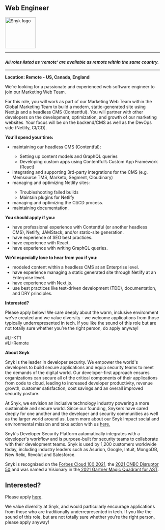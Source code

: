 Web Engineer
---

<img src="https://res.cloudinary.com/snyk/image/upload/v1537345894/press-kit/brand/logo-black.png" width="100" alt="Snyk logo" />

<hr>
<h3><em><strong><sub>All roles listed as ‘remote’ are available as remote within the same country.</sub></strong></em></h3>
<hr>
<p><strong>Location: Remote - US, Canada, England</strong></p>
<p><span style="font-weight: 400;">We’re looking for a passionate and experienced web software engineer to join our Marketing Web Team.</span></p>
<p><span style="font-weight: 400;">For this role, you will work as part of our Marketing Web Team within the Global Marketing Team to build a modern, static-generated site using Next.js and a headless CMS (Contentful). You will partner with other developers on the development, optimization, and growth of our marketing websites. Your focus will be on the backend/CMS as well as the DevOps side (Netlify, CI/CD).&nbsp;</span></p>
<p><strong>You’ll spend your time:</strong></p>
<ul>
<li style="font-weight: 400;"><span style="font-weight: 400;">maintaining our headless CMS (Contentful):</span></li>
<ul>
<li style="font-weight: 400;"><span style="font-weight: 400;">Setting up content models and GraphQL queries</span></li>
<li style="font-weight: 400;"><span style="font-weight: 400;">Developing custom apps using Contentful’s Custom App Framework (React)</span></li>
</ul>
<li style="font-weight: 400;"><span style="font-weight: 400;">integrating and supporting 3rd-party integrations for the CMS (e.g. Memsource TMS, Marketo, Segment, Cloudinary)</span></li>
<li style="font-weight: 400;"><span style="font-weight: 400;">managing and optimizing Netlify sites:</span></li>
<ul>
<li style="font-weight: 400;"><span style="font-weight: 400;">Troubleshooting failed builds</span></li>
<li style="font-weight: 400;"><span style="font-weight: 400;">Maintain plugins for Netlify</span></li>
</ul>
<li style="font-weight: 400;"><span style="font-weight: 400;">managing and optimizing the CI/CD process.</span></li>
<li style="font-weight: 400;"><span style="font-weight: 400;">maintaining documentation.</span></li>
</ul>
<p><strong>You should apply if you:</strong></p>
<ul>
<li style="font-weight: 400;"><span style="font-weight: 400;">have professional experience with Contentful (or another headless CMS), Netlify, JAMStack, and/or static-site generation.</span></li>
<li style="font-weight: 400;"><span style="font-weight: 400;">have experience of SEO best practices.</span></li>
<li style="font-weight: 400;"><span style="font-weight: 400;">have experience with React.</span></li>
<li style="font-weight: 400;"><span style="font-weight: 400;">have experience with writing GraphQL queries.</span></li>
</ul>
<p><strong>We’d especially love to hear from you if you:</strong></p>
<ul>
<li><span style="font-weight: 400;">modeled content within a headless CMS at an Enterprise level.</span></li>
<li><span style="font-weight: 400;">have experience managing a static generated site through Netlify at an Enterprise level.</span></li>
<li><span style="font-weight: 400;">have experience with Next.js.</span></li>
<li><span style="font-weight: 400;">use best practices like test-driven development (TDD), documentation, and DRY principles.</span></li>
</ul>
<p><strong>Interested?</strong></p>
<p><span style="font-weight: 400;">Please apply below! We care deeply about the warm, inclusive environment we’ve created and we value diversity - we welcome applications from those typically underrepresented in tech. If you like the sound of this role but are not totally sure whether you’re the right person, do apply anyway!&nbsp;</span></p>
<p>#LI-KT1<br>#LI-Remote</p><div class="content-conclusion"><p><strong>About Snyk</strong></p>
<p><span style="font-weight: 400;">Snyk is the leader in developer security. We empower the world's developers to build secure applications and equip security teams to meet the demands of the digital world. Our developer-first approach ensures organizations can secure all of the critical components of their applications from code to cloud, leading to increased developer productivity, revenue growth, customer satisfaction, cost savings and an overall improved security posture.&nbsp;</span></p>
<p><span style="font-weight: 400;">At Snyk, we envision an inclusive technology industry powering a more sustainable and secure world.</span> <span style="font-weight: 400;">Since our founding, Snykers have cared deeply for one another and the developer and security communities as well as the larger world around us. Learn more about our Snyk Impact social and environmental mission and take action with us </span><a href="https://snyk.io/about/snyk-impact/"><span style="font-weight: 400;">here.</span></a></p>
<p><span style="font-weight: 400;">Snyk's Developer Security Platform automatically integrates with a developer's workflow and is purpose-built for security teams to collaborate with their development teams. Snyk is used by 1,200 customers worldwide today, including industry leaders such as Asurion, Google, Intuit, MongoDB, New Relic, Revolut and Salesforce.</span></p>
<p><span style="font-weight: 400;">Snyk is recognized on the </span><a href="https://www.forbes.com/cloud100/#6f24b5ba5f94"><span style="font-weight: 400;">Forbes Cloud 100 2021</span></a><span style="font-weight: 400;">, the </span><a href="https://www.cnbc.com/2021/05/25/these-are-the-2021-cnbc-disruptor-50-companies.html"><span style="font-weight: 400;">2021 CNBC Disruptor 50</span></a><span style="font-weight: 400;"> and was named a Visionary in the</span><a href="https://snyk.io/blog/snyk-visionary-2021-gartner-magic-quadrant-for-ast/"><span style="font-weight: 400;"> 2021 Gartner Magic Quadrant for AST</span></a><span style="font-weight: 400;">.</span></p></div>

Interested?
---

Please apply [here](https://boards.greenhouse.io/snyk/jobs/6088812002#app).

We value diversity at Snyk, and would particularly encourage applications from those who are traditionally underrepresented in tech.
If you like the sound of this role, but are not totally sure whether you’re the right person, please apply anyway!
